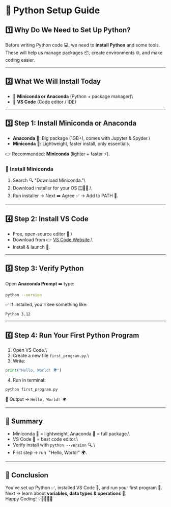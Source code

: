 # 🐍 Python Setup Guide

## 1️⃣ Why Do We Need to Set Up Python?

Before writing Python code 💻, we need to **install Python** and some
tools. These will help us manage packages 📦, create environments 🌐,
and make coding easier.

------------------------------------------------------------------------

## 2️⃣ What We Will Install Today

-   🐍 **Miniconda or Anaconda** (Python + package manager)\
-   📝 **VS Code** (Code editor / IDE)

------------------------------------------------------------------------

## 3️⃣ Step 1: Install Miniconda or Anaconda

-   **Anaconda** 🐼: Big package (1GB+), comes with Jupyter & Spyder.\
-   **Miniconda** 🐧: Lightweight, faster install, only essentials.

👉 Recommended: **Miniconda** (lighter + faster ⚡).

### 🔽 Install Miniconda

1.  Search 🔍 "Download Miniconda."\
2.  Download installer for your OS 🪟🍎🐧.\
3.  Run installer → Next ➡️ Agree ✅ → Add to PATH 📂.

------------------------------------------------------------------------

## 4️⃣ Step 2: Install VS Code

-   Free, open-source editor 🎨.\
-   Download from 👉 [VS Code Website](https://code.visualstudio.com).\
-   Install & launch 🚀.

------------------------------------------------------------------------

## 5️⃣ Step 3: Verify Python

Open **Anaconda Prompt** ➡️ type:

``` bash
python --version
```

✅ If installed, you'll see something like:

    Python 3.12

------------------------------------------------------------------------

## 6️⃣ Step 4: Run Your First Python Program

1.  Open VS Code.\
2.  Create a new file `first_program.py`.\
3.  Write:

``` python
print("Hello, World! 🌍")
```

4.  Run in terminal:

``` bash
python first_program.py
```

🎉 Output → `Hello, World! 🌍`

------------------------------------------------------------------------

## 📌 Summary

-   Miniconda 🐧 = lightweight, Anaconda 🐼 = full package.\
-   VS Code 📝 = best code editor.\
-   Verify install with `python --version` 🔍.\
-   First step → run \`"Hello, World!" 🌍.

------------------------------------------------------------------------

## 🎯 Conclusion

You've set up Python ✅, installed VS Code 📝, and run your first
program 🚀.\
Next → learn about **variables, data types & operations** 🔢.\
Happy Coding! 💡👨‍💻👩‍💻
